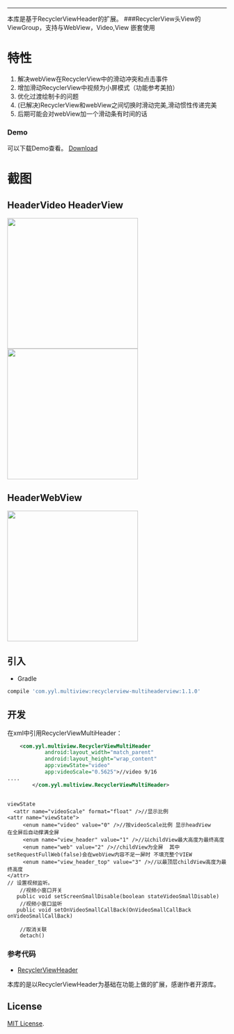 ----
本库是基于RecyclerViewHeader的扩展。
###RecyclerView头View的ViewGroup，支持与WebView，Video,View 嵌套使用

# 特性
1. 解决webView在RecyclerView中的滑动冲突和点击事件
2. 增加滑动RecyclerView中视频为小屏模式（功能参考美拍）
3. 优化过渡绘制卡的问题
4. (已解决)RecyclerView和webView之间切换时滑动完美,滑动惯性传递完美
5. 后期可能会对webView加一个滑动条有时间的话


### Demo
可以下载Demo查看。
[Download](https://github.com/mengzhidaren/RecylerViewMultiHeaderView/blob/master/apk/debug/app-debug.apk?raw=true)
# 截图
## HeaderVideo  HeaderView   
<image src="./img/111.gif" width="300px"/>  <image src="./img/222.gif" width="300px"/>  
## HeaderWebView
  <image src="./img/333.gif" width="300px"/>
  
## 引入
* Gradle
```groovy
compile 'com.yyl.multiview:recyclerview-multiheaderview:1.1.0'
```

## 开发
在xml中引用RecyclerViewMultiHeader：
```xml
    <com.yyl.multiview.RecyclerViewMultiHeader
            android:layout_width="match_parent"
            android:layout_height="wrap_content"
            app:viewState="video"  
            app:videoScale="0.5625">//video 9/16
....
        </com.yyl.multiview.RecyclerViewMultiHeader>
    
```

```
viewState
  <attr name="videoScale" format="float" />//显示比例
<attr name="viewState">
     <enum name="video" value="0" />//按videoScale比例 显示headView    在全屏后自动撑满全屏
     <enum name="view_header" value="1" />//以childView最大高度为最终高度
     <enum name="web" value="2" />//childView为全屏  其中setRequestFullWeb(false)会在webView内容不足一屏时 不填充整个VIEW
     <enum name="view_header_top" value="3" />//以最顶层childView高度为最终高度
</attr>
// 设置视频监听。
    //视频小窗口开关
   public void setScreenSmallDisable(boolean stateVideoSmallDisable)
    //视频小窗口监听
   public void setOnVideoSmallCallBack(OnVideoSmallCallBack onVideoSmallCallBack)

    //取消关联
    detach() 
```

### 参考代码
* [RecyclerViewHeader](https://github.com/blipinsk/RecyclerViewHeader)

本库的是以RecyclerViewHeader为基础在功能上做的扩展，感谢作者开源库。


## License
[MIT License](https://opensource.org/licenses/MIT).
